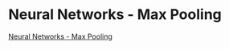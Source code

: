 # Neural Networks - Max Pooling
[Neural Networks - Max Pooling](https://aiwithcloud.com/2022/09/15/neural_networks___max_pooling/)